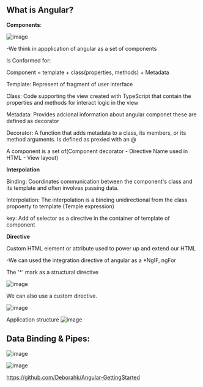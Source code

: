 
What is Angular?
-------------------

**Components**:

![image](https://user-images.githubusercontent.com/40399697/200983865-9013a9f4-6878-4952-964a-72db51bbc36b.png)


-We think in appplication of angular as a set of components

Is Conformed for:

Component = template + class(properties, methods) + Metadata

Template: Represent of fragment of user interface

Class: Code supporting the view created with TypeScript that contain the properties and methods for interact logic in the view

Metadata: Provides adcional information about angular componet these are defined as decorator

Decorator: A function that adds metadata to a class, its members, or its method arguments.
Is defined as prexied with an @

A component is a set of(Component decorator - Directive Name used in HTML - View layout)


**Interpolation**

Binding: Coordinates communication between the component's class and its template and often involves passing data.

Interpolation: The interpolation is a binding unidirectional from the class propoerty to template (Temple expression)

key: Add of selector as a directive in the container of template of component

**Directive**

Custom HTML element or attribute used to power up and extend our HTML

-We can used the integration directive of angular as a *NgIF, ngFor

The '*' mark as a structural directive

![image](https://user-images.githubusercontent.com/40399697/200983561-25ef3bb6-6449-476e-af5b-d6c9018e719f.png)

We can also use a custom directive.

![image](https://user-images.githubusercontent.com/40399697/200986064-d3d02a8a-5616-466b-a27a-09c3142f23f9.png)



Application structure
![image](https://user-images.githubusercontent.com/40399697/200986679-9e73c4b8-aa53-4ccd-ab7c-18302982a44e.png)


**Data Binding & Pipes**:
------------

![image](https://user-images.githubusercontent.com/40399697/204953310-dad971a6-b5a0-4c3e-be7a-ee9fc94e9832.png)

![image](https://user-images.githubusercontent.com/40399697/204954866-d9844c59-fcd5-40be-8589-ee9ada16f8a5.png)





https://github.com/Deborahk/Angular-GettingStarted
